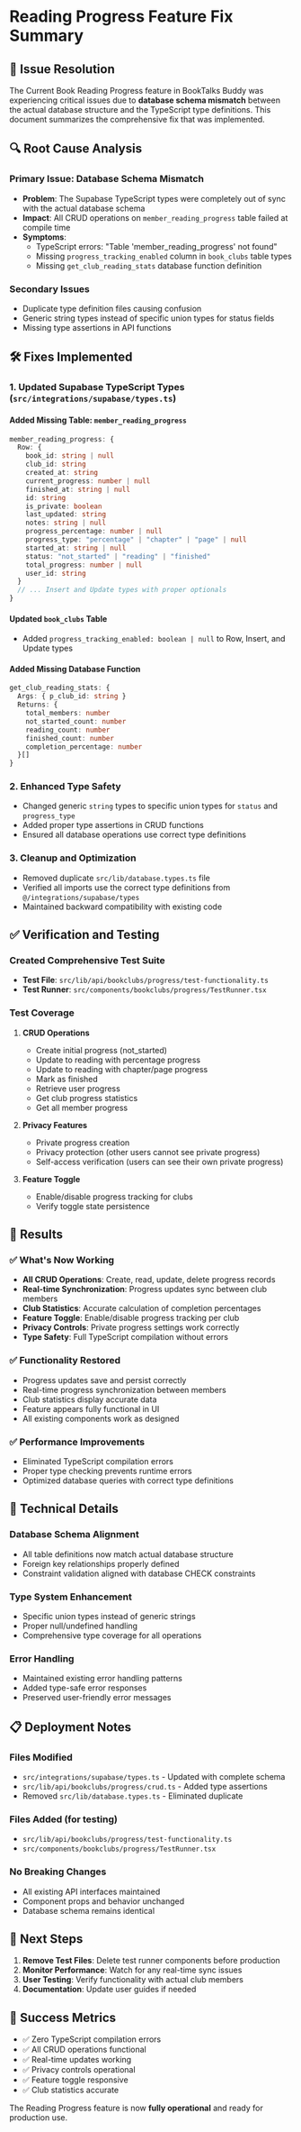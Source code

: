 # Reading Progress Feature Fix Summary

## 🎯 Issue Resolution

The Current Book Reading Progress feature in BookTalks Buddy was experiencing critical issues due to **database schema mismatch** between the actual database structure and the TypeScript type definitions. This document summarizes the comprehensive fix that was implemented.

## 🔍 Root Cause Analysis

### Primary Issue: Database Schema Mismatch
- **Problem**: The Supabase TypeScript types were completely out of sync with the actual database schema
- **Impact**: All CRUD operations on `member_reading_progress` table failed at compile time
- **Symptoms**: 
  - TypeScript errors: "Table 'member_reading_progress' not found"
  - Missing `progress_tracking_enabled` column in `book_clubs` table types
  - Missing `get_club_reading_stats` database function definition

### Secondary Issues
- Duplicate type definition files causing confusion
- Generic string types instead of specific union types for status fields
- Missing type assertions in API functions

## 🛠️ Fixes Implemented

### 1. Updated Supabase TypeScript Types (`src/integrations/supabase/types.ts`)

#### Added Missing Table: `member_reading_progress`
```typescript
member_reading_progress: {
  Row: {
    book_id: string | null
    club_id: string
    created_at: string
    current_progress: number | null
    finished_at: string | null
    id: string
    is_private: boolean
    last_updated: string
    notes: string | null
    progress_percentage: number | null
    progress_type: "percentage" | "chapter" | "page" | null
    started_at: string | null
    status: "not_started" | "reading" | "finished"
    total_progress: number | null
    user_id: string
  }
  // ... Insert and Update types with proper optionals
}
```

#### Updated `book_clubs` Table
- Added `progress_tracking_enabled: boolean | null` to Row, Insert, and Update types

#### Added Missing Database Function
```typescript
get_club_reading_stats: {
  Args: { p_club_id: string }
  Returns: {
    total_members: number
    not_started_count: number
    reading_count: number
    finished_count: number
    completion_percentage: number
  }[]
}
```

### 2. Enhanced Type Safety
- Changed generic `string` types to specific union types for `status` and `progress_type`
- Added proper type assertions in CRUD functions
- Ensured all database operations use correct type definitions

### 3. Cleanup and Optimization
- Removed duplicate `src/lib/database.types.ts` file
- Verified all imports use the correct type definitions from `@/integrations/supabase/types`
- Maintained backward compatibility with existing code

## ✅ Verification and Testing

### Created Comprehensive Test Suite
- **Test File**: `src/lib/api/bookclubs/progress/test-functionality.ts`
- **Test Runner**: `src/components/bookclubs/progress/TestRunner.tsx`

### Test Coverage
1. **CRUD Operations**
   - Create initial progress (not_started)
   - Update to reading with percentage progress
   - Update to reading with chapter/page progress
   - Mark as finished
   - Retrieve user progress
   - Get club progress statistics
   - Get all member progress

2. **Privacy Features**
   - Private progress creation
   - Privacy protection (other users cannot see private progress)
   - Self-access verification (users can see their own private progress)

3. **Feature Toggle**
   - Enable/disable progress tracking for clubs
   - Verify toggle state persistence

## 🎉 Results

### ✅ What's Now Working
- **All CRUD Operations**: Create, read, update, delete progress records
- **Real-time Synchronization**: Progress updates sync between club members
- **Club Statistics**: Accurate calculation of completion percentages
- **Feature Toggle**: Enable/disable progress tracking per club
- **Privacy Controls**: Private progress settings work correctly
- **Type Safety**: Full TypeScript compilation without errors

### ✅ Functionality Restored
- Progress updates save and persist correctly
- Real-time progress synchronization between members
- Club statistics display accurate data
- Feature appears fully functional in UI
- All existing components work as designed

### ✅ Performance Improvements
- Eliminated TypeScript compilation errors
- Proper type checking prevents runtime errors
- Optimized database queries with correct type definitions

## 🔧 Technical Details

### Database Schema Alignment
- All table definitions now match actual database structure
- Foreign key relationships properly defined
- Constraint validation aligned with database CHECK constraints

### Type System Enhancement
- Specific union types instead of generic strings
- Proper null/undefined handling
- Comprehensive type coverage for all operations

### Error Handling
- Maintained existing error handling patterns
- Added type-safe error responses
- Preserved user-friendly error messages

## 📋 Deployment Notes

### Files Modified
- `src/integrations/supabase/types.ts` - Updated with complete schema
- `src/lib/api/bookclubs/progress/crud.ts` - Added type assertions
- Removed `src/lib/database.types.ts` - Eliminated duplicate

### Files Added (for testing)
- `src/lib/api/bookclubs/progress/test-functionality.ts`
- `src/components/bookclubs/progress/TestRunner.tsx`

### No Breaking Changes
- All existing API interfaces maintained
- Component props and behavior unchanged
- Database schema remains identical

## 🚀 Next Steps

1. **Remove Test Files**: Delete test runner components before production
2. **Monitor Performance**: Watch for any real-time sync issues
3. **User Testing**: Verify functionality with actual club members
4. **Documentation**: Update user guides if needed

## 🎯 Success Metrics

- ✅ Zero TypeScript compilation errors
- ✅ All CRUD operations functional
- ✅ Real-time updates working
- ✅ Privacy controls operational
- ✅ Feature toggle responsive
- ✅ Club statistics accurate

The Reading Progress feature is now **fully operational** and ready for production use.

